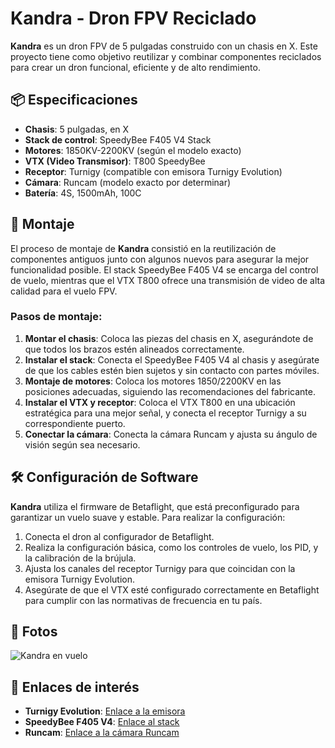 # Kandra - Dron FPV Reciclado

**Kandra** es un dron FPV de 5 pulgadas construido con un chasis en X. Este proyecto tiene como objetivo reutilizar y combinar componentes reciclados para crear un dron funcional, eficiente y de alto rendimiento.

## 📦 Especificaciones

- **Chasis**: 5 pulgadas, en X
- **Stack de control**: SpeedyBee F405 V4 Stack
- **Motores**: 1850KV-2200KV (según el modelo exacto)
- **VTX (Video Transmisor)**: T800 SpeedyBee
- **Receptor**: Turnigy (compatible con emisora Turnigy Evolution)
- **Cámara**: Runcam (modelo exacto por determinar)
- **Batería**:  4S, 1500mAh, 100C
  
## 🔧 Montaje

El proceso de montaje de **Kandra** consistió en la reutilización de componentes antiguos junto con algunos nuevos para asegurar la mejor funcionalidad posible. El stack SpeedyBee F405 V4 se encarga del control de vuelo, mientras que el VTX T800 ofrece una transmisión de video de alta calidad para el vuelo FPV. 

### Pasos de montaje:

1. **Montar el chasis**: Coloca las piezas del chasis en X, asegurándote de que todos los brazos estén alineados correctamente.
2. **Instalar el stack**: Conecta el SpeedyBee F405 V4 al chasis y asegúrate de que los cables estén bien sujetos y sin contacto con partes móviles.
3. **Montaje de motores**: Coloca los motores 1850/2200KV en las posiciones adecuadas, siguiendo las recomendaciones del fabricante.
4. **Instalar el VTX y receptor**: Coloca el VTX T800 en una ubicación estratégica para una mejor señal, y conecta el receptor Turnigy a su correspondiente puerto.
5. **Conectar la cámara**: Conecta la cámara Runcam y ajusta su ángulo de visión según sea necesario.

## 🛠️ Configuración de Software

**Kandra** utiliza el firmware de Betaflight, que está preconfigurado para garantizar un vuelo suave y estable. Para realizar la configuración:

1. Conecta el dron al configurador de Betaflight.
2. Realiza la configuración básica, como los controles de vuelo, los PID, y la calibración de la brújula.
3. Ajusta los canales del receptor Turnigy para que coincidan con la emisora Turnigy Evolution.
4. Asegúrate de que el VTX esté configurado correctamente en Betaflight para cumplir con las normativas de frecuencia en tu país.

## 📸 Fotos

![Kandra en vuelo](./fotos/kandra_vuelo.jpg)

## 🔗 Enlaces de interés

- **Turnigy Evolution**: [Enlace a la emisora](https://www.turnigy.com/)
- **SpeedyBee F405 V4**: [Enlace al stack](https://www.speedybee.com/)
- **Runcam**: [Enlace a la cámara Runcam](https://www.runcam.com/)
